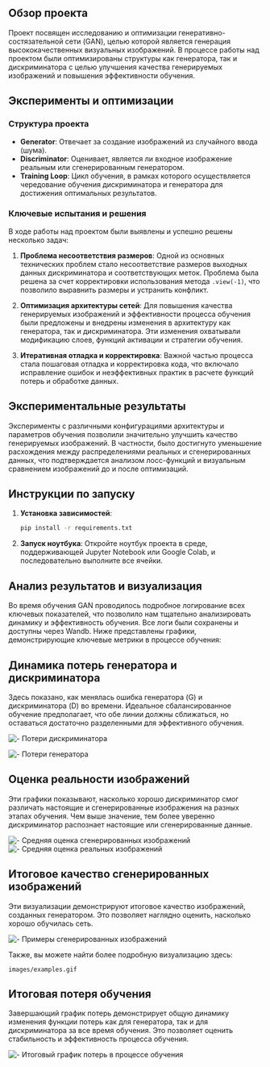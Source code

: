 ## Обзор проекта

Проект посвящен исследованию и оптимизации генеративно-состязательной сети (GAN), целью которой является генерация высококачественных визуальных изображений. В процессе работы над проектом были оптимизированы структуры как генератора, так и дискриминатора с целью улучшения качества генерируемых изображений и повышения эффективности обучения.

## Эксперименты и оптимизации

### Структура проекта

- **Generator**: Отвечает за создание изображений из случайного ввода (шума).
- **Discriminator**: Оценивает, является ли входное изображение реальным или сгенерированным генератором.
- **Training Loop**: Цикл обучения, в рамках которого осуществляется чередование обучения дискриминатора и генератора для достижения оптимальных результатов.

### Ключевые испытания и решения

В ходе работы над проектом были выявлены и успешно решены несколько задач:

1. **Проблема несоответствия размеров**: Одной из основных технических проблем стало несоответствие размеров выходных данных дискриминатора и соответствующих меток. Проблема была решена за счет корректировки использования метода `.view(-1)`, что позволило выравнить размеры и устранить конфликт.

2. **Оптимизация архитектуры сетей**: Для повышения качества генерируемых изображений и эффективности процесса обучения были предложены и внедрены изменения в архитектуру как генератора, так и дискриминатора. Эти изменения охватывали модификацию слоев, функций активации и стратегии обучения.

3. **Итеративная отладка и корректировка**: Важной частью процесса стала пошаговая отладка и корректировка кода, что включало исправление ошибок и неэффективных практик в расчете функций потерь и обработке данных.

## Экспериментальные результаты

Эксперименты с различными конфигурациями архитектуры и параметров обучения позволили значительно улучшить качество генерируемых изображений. В частности, было достигнуто уменьшение расхождения между распределениями реальных и сгенерированных данных, что подтверждается анализом лосс-функций и визуальным сравнением изображений до и после оптимизаций.

## Инструкции по запуску

1. **Установка зависимостей**:
   ```bash
   pip install -r requirements.txt
   ```
2. **Запуск ноутбука**:
   Откройте ноутбук проекта в среде, поддерживающей Jupyter Notebook или Google Colab, и последовательно выполните все ячейки.


## Анализ результатов и визуализация
Во время обучения GAN проводилось подробное логирование всех ключевых показателей, что позволило нам тщательно анализировать динамику и эффективность обучения. Все логи были сохранены и доступны через Wandb. Ниже представлены графики, демонстрирующие ключевые метрики в процессе обучения:

## Динамика потерь генератора и дискриминатора
Здесь показано, как менялась ошибка генератора (G) и дискриминатора (D) во времени. Идеальное сбалансированное обучение предполагает, что обе линии должны сближаться, но оставаться достаточно разделенными для эффективного обучения.

![ - Потери дискриминатора](images/Loss_D.png)

![- Потери генератора](images/Loss_G.png)

## Оценка реальности изображений

Эти графики показывают, насколько хорошо дискриминатор смог различать настоящие и сгенерированные изображения на разных этапах обучения. Чем выше значение, тем более уверенно дискриминатор распознает настоящие или сгенерированные данные.

![ - Средняя оценка сгенерированных изображений](images/D_G_z_fake.png)
![- Средняя оценка реальных изображений](images/D_g_z_real.png)

## Итоговое качество сгенерированных изображений

Эти визуализации демонстрируют итоговое качество изображений, созданных генератором. Это позволяет наглядно оценить, насколько хорошо обучилась сеть.

![ - Примеры сгенерированных изображений](images/examples.jpeg)

Также, вы можете найти более подробную визуализацию здесь:

 ```
images/examples.gif
 ```

## Итоговая потеря обучения

Завершающий график потерь демонстрирует общую динамику изменения функции потерь как для генератора, так и для дискриминатора за все время обучения. Это позволяет оценить стабильность и эффективность процесса обучения.

![ - Итоговый график потерь в процессе обучения](images/Loss.jpeg)


